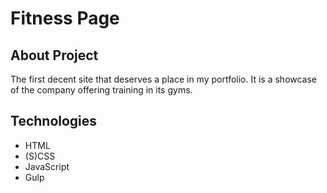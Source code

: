 # Fitness Page

## About Project

The first decent site that deserves a place in my portfolio. It is a showcase of the company offering training in its gyms.

## Technologies

- HTML
- (S)CSS
- JavaScript
- Gulp
